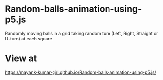 # Random-balls-animation-using-p5.js
Randomly moving balls in a grid taking random turn (Left, Right, Straight or  U-turn) at each square.

# View at
https://mayank-kumar-giri.github.io/Random-balls-animation-using-p5.js/
